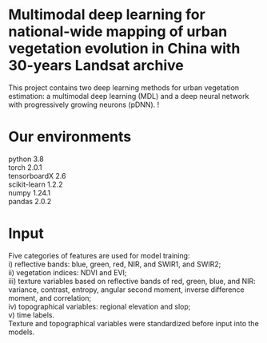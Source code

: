 # Multimodal deep learning for national-wide mapping of urban vegetation evolution in China with 30-years Landsat archive
This project contains two deep learning methods for urban vegetation estimation: a multimodal deep learning (MDL) and a deep neural network with progressively growing neurons (pDNN).
!
# Our environments
python 3.8  
torch 2.0.1  
tensorboardX 2.6  
scikit-learn 1.2.2  
numpy 1.24.1  
pandas 2.0.2
# Input
Five categories of features are used for model training:  
i) reflective bands: blue, green, red, NIR, and SWIR1, and SWIR2;  
ii) vegetation indices: NDVI and EVI;  
iii) texture variables based on reflective bands of red, green, blue, and NIR: variance, contrast, entropy, angular second moment, inverse difference moment, and correlation;  
iv) topographical variables: regional elevation and  slop;  
v) time labels.  
Texture and topographical variables were standardized before input into the models.
